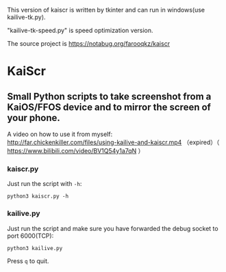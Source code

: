 This version of kaiscr is written by tkinter and can run in windows(use kailive-tk.py).

"kailive-tk-speed.py" is speed optimization version.

The source project is https://notabug.org/farooqkz/kaiscr

# KaiScr

## Small Python scripts to take screenshot from a KaiOS/FFOS device and to mirror the screen of your phone.

A video on how to use it from myself:
http://far.chickenkiller.com/files/using-kailive-and-kaiscr.mp4 （expired）（ https://www.bilibili.com/video/BV1Q54y1a7qN ）

### kaiscr.py

Just run the script with `-h`:

```
python3 kaiscr.py -h
```

### kailive.py

Just run the script and make sure you have forwarded the debug socket
to port 6000(TCP):

```
python3 kailive.py
```

Press `q` to quit.
